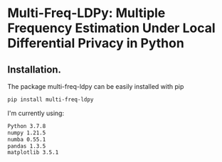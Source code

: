 # Multi-Freq-LDPy: Multiple Frequency Estimation Under Local Differential Privacy in Python

## Installation.
The package multi-freq-ldpy can be easily installed with pip
```bash
pip install multi-freq-ldpy
```

I'm currently using:
```bash
Python 3.7.8
numpy 1.21.5
numba 0.55.1
pandas 1.3.5
matplotlib 3.5.1
```
